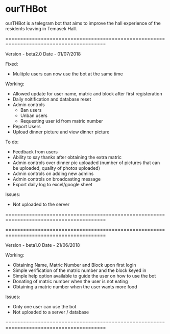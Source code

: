 # ourTHBot

ourTHBot is a telegram bot that aims to improve the hall experience of the residents leaving in Temasek Hall.

========================================================================================

Version - beta2.0
Date - 01/07/2018

Fixed:
  - Mulitple users can now use the bot at the same time

Working:
  - Allowed update for user name, matric and block after first registeration
  - Daily noitification and database reset
  - Admin controls
      - Ban users
      - Unban users
      - Requesting user id from matric number
  - Report Users
  - Upload dinner picture and view dinner picture
  
To do:
  - Feedback from users
  - Ability to say thanks after obtaining the extra matric
  - Admin controls over dinner pic uploaded (number of pictures that can be uploaded, quality of photos uploaded)
  - Admin controls on adding new admins
  - Admin controls on broadcasting message
  - Export daily log to excel/google sheet
  
Issues:
  - Not uploaded to the server
   
========================================================================================

========================================================================================

Version - beta1.0
Date - 21/06/2018

Working:
  - Obtaining Name, Matric Number and Block upon first login
  - Simple verification of the matric number and the block keyed in
  - Simple help option available to guide the user on how to use the bot
  - Donating of matric number when the user is not eating
  - Obtaining a matric number when the user wants more food
  
Issues:
  - Only one user can use the bot
  - Not uploaded to a server / database
  
========================================================================================

  
  
